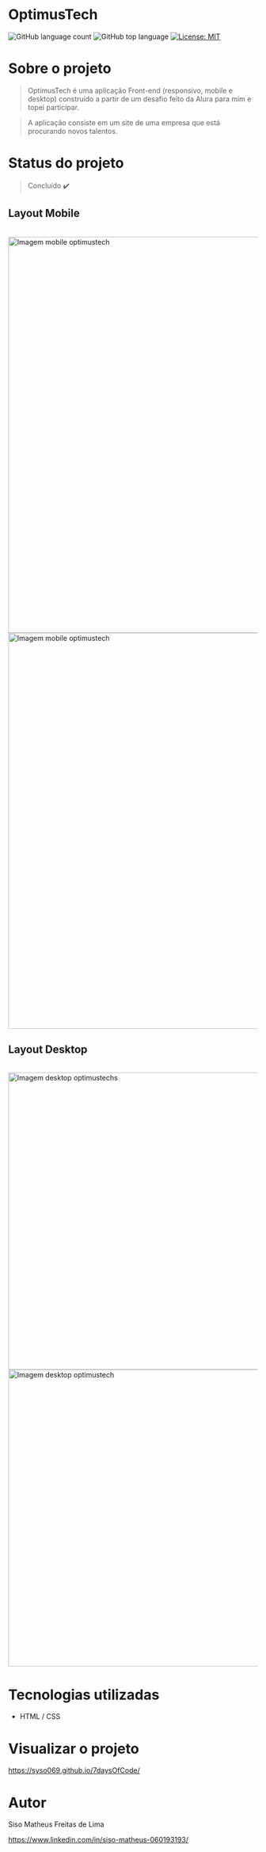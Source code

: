 # OptimusTech

![GitHub language count](https://img.shields.io/github/languages/count/syso069/Mobile-First)
![GitHub top language](https://img.shields.io/github/languages/top/syso069/Mobile-First)
[![License: MIT](https://img.shields.io/badge/License-MIT-yellow.svg)](https://opensource.org/licenses/MIT)

# Sobre o projeto

> OptimusTech é uma aplicação Front-end (responsivo, mobile e desktop) construído a partir de um desafio feito da Alura para mim e topei participar.

> A aplicação consiste em um site de uma empresa que está procurando novos talentos.

# Status do projeto

> Concluído ✔️

## Layout Mobile
<div style="display: inline_block"><br>
<img height="800" alt="Imagem mobile optimustech" src="https://user-images.githubusercontent.com/94554205/212191162-90c9e30b-315f-4bc8-b72d-3cb237fcb82d.png">
<img height="800" alt="Imagem mobile optimustech" src="https://user-images.githubusercontent.com/94554205/212191234-4dbbe56c-7c6c-4788-a1d8-009f2e819803.png">
</div>

## Layout Desktop
<div style="display: inline_block"><br>
<img height="600" alt="Imagem desktop optimustechs" src="https://user-images.githubusercontent.com/94554205/212190743-bcccf4af-2656-4d28-9a1f-de6a650b07ff.png">
<img height="600" alt="Imagem desktop optimustech" src="https://user-images.githubusercontent.com/94554205/212190818-305edcbf-a197-43ea-a669-988dc21cfd23.png">
</div>

# Tecnologias utilizadas

- HTML / CSS 

# Visualizar o projeto
https://syso069.github.io/7daysOfCode/

# Autor

Siso Matheus Freitas de Lima

https://www.linkedin.com/in/siso-matheus-060193193/

